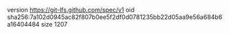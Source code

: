 version https://git-lfs.github.com/spec/v1
oid sha256:7a102d0945ac82f807b0ee5f2df0d0781235bb22d05aa9e56a684b6a16404484
size 1207

